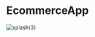 # EcommerceApp
![splash(3)](https://user-images.githubusercontent.com/68853216/109376633-f8b21480-78eb-11eb-81ad-a9b91a440e28.png)
